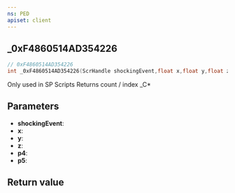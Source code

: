 ```yaml
---
ns: PED
apiset: client
---
```

## _0xF4860514AD354226

```c
// 0xF4860514AD354226
int _0xF4860514AD354226(ScrHandle shockingEvent,float x,float y,float z,float p4,int* p5);
```

Only used in SP Scripts
Returns count / index
_C*

## Parameters
* **shockingEvent**:
* **x**:
* **y**:
* **z**:
* **p4**:
* **p5**:

## Return value